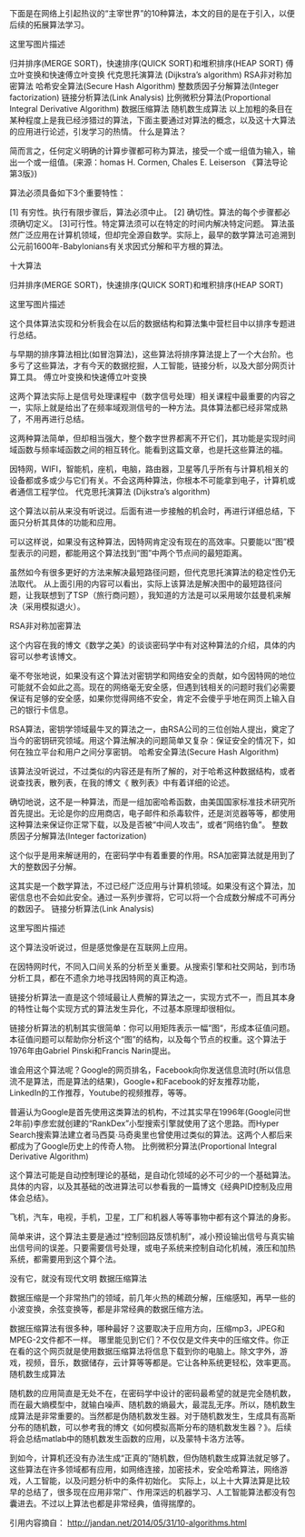 下面是在网络上引起热议的“主宰世界”的10种算法，本文的目的是在于引入，以便后续的拓展算法学习。

这里写图片描述

归并排序(MERGE SORT)，快速排序(QUICK SORT)和堆积排序(HEAP SORT)
傅立叶变换和快速傅立叶变换
代克思托演算法 (Dijkstra’s algorithm)
RSA非对称加密算法
哈希安全算法(Secure Hash Algorithm)
整数质因子分解算法(Integer factorization)
链接分析算法(Link Analysis)
比例微积分算法(Proportional Integral Derivative Algorithm)
数据压缩算法
随机数生成算法
以上加粗的条目在某种程度上是我已经涉猎过的算法，下面主要通过对算法的概念，以及这十大算法的应用进行论述，引发学习的热情。
什么是算法？

简而言之，任何定义明确的计算步骤都可称为算法，接受一个或一组值为输入，输出一个或一组值。(来源：homas H. Cormen, Chales E. Leiserson 《算法导论第3版》)

算法必须具备如下3个重要特性：

[1] 有穷性。执行有限步骤后，算法必须中止。
[2] 确切性。算法的每个步骤都必须确切定义。
[3]可行性。特定算法须可以在特定的时间内解决特定问题。
算法虽然广泛应用在计算机领域，但却完全源自数学。实际上，最早的数学算法可追溯到公元前1600年-Babylonians有关求因式分解和平方根的算法。

十大算法

归并排序(MERGE SORT)，快速排序(QUICK SORT)和堆积排序(HEAP SORT)

这里写图片描述

这个具体算法实现和分析我会在以后的数据结构和算法集中营栏目中以排序专题进行总结。

与早期的排序算法相比(如冒泡算法)，这些算法将排序算法提上了一个大台阶。也多亏了这些算法，才有今天的数据挖掘，人工智能，链接分析，以及大部分网页计算工具。
傅立叶变换和快速傅立叶变换

这两个算法实际上是信号处理课程中（数字信号处理）相关课程中最重要的内容之一，实际上就是给出了在频率域观测信号的一种方法。具体算法都已经非常成熟了，不用再进行总结。

这两种算法简单，但却相当强大，整个数字世界都离不开它们，其功能是实现时间域函数与频率域函数之间的相互转化。能看到这篇文章，也是托这些算法的福。

因特网，WIFI，智能机，座机，电脑，路由器，卫星等几乎所有与计算机相关的设备都或多或少与它们有关。不会这两种算法，你根本不可能拿到电子，计算机或者通信工程学位。
代克思托演算法 (Dijkstra’s algorithm)

这个算法以前从来没有听说过。后面有进一步接触的机会时，再进行详细总结，下面只分析其具体的功能和应用。

可以这样说，如果没有这种算法，因特网肯定没有现在的高效率。只要能以“图”模型表示的问题，都能用这个算法找到“图”中两个节点间的最短距离。

虽然如今有很多更好的方法来解决最短路径问题，但代克思托演算法的稳定性仍无法取代。
从上面引用的内容可以看出，实际上该算法是解决图中的最短路径问题，让我联想到了TSP（旅行商问题），我知道的方法是可以采用玻尔兹曼机来解决（采用模拟退火）。

RSA非对称加密算法

这个内容在我的博文《数学之美》的谈谈密码学中有对这种算法的介绍，具体的内容可以参考该博文。

毫不夸张地说，如果没有这个算法对密钥学和网络安全的贡献，如今因特网的地位可能就不会如此之高。现在的网络毫无安全感，但遇到钱相关的问题时我们必需要保证有足够的安全感，如果你觉得网络不安全，肯定不会傻乎乎地在网页上输入自己的银行卡信息。

RSA算法，密钥学领域最牛叉的算法之一，由RSA公司的三位创始人提出，奠定了当今的密钥研究领域。用这个算法解决的问题简单又复杂：保证安全的情况下，如何在独立平台和用户之间分享密钥。
哈希安全算法(Secure Hash Algorithm)

该算法没听说过，不过类似的内容还是有所了解的，对于哈希这种数据结构，或者说查找表，散列表，在我的博文《 散列表》中有着详细的论述。

确切地说，这不是一种算法，而是一组加密哈希函数，由美国国家标准技术研究所首先提出。无论是你的应用商店，电子邮件和杀毒软件，还是浏览器等等，都使用这种算法来保证你正常下载，以及是否被“中间人攻击”，或者“网络钓鱼”。
整数质因子分解算法(Integer factorization)

这个似乎是用来解谜用的，在密码学中有着重要的作用。RSA加密算法就是用到了大的整数因子分解。

这其实是一个数学算法，不过已经广泛应用与计算机领域。如果没有这个算法，加密信息也不会如此安全。通过一系列步骤将，它可以将一个合成数分解成不可再分的数因子。
链接分析算法(Link Analysis)

这里写图片描述

这个算法没听说过，但是感觉像是在互联网上应用。

在因特网时代，不同入口间关系的分析至关重要。从搜索引擎和社交网站，到市场分析工具，都在不遗余力地寻找因特网的真正构造。

链接分析算法一直是这个领域最让人费解的算法之一，实现方式不一，而且其本身的特性让每个实现方式的算法发生异化，不过基本原理却很相似。

链接分析算法的机制其实很简单：你可以用矩阵表示一幅“图“，形成本征值问题。本征值问题可以帮助你分析这个“图”的结构，以及每个节点的权重。这个算法于1976年由Gabriel Pinski和Francis Narin提出。

谁会用这个算法呢？Google的网页排名，Facebook向你发送信息流时(所以信息流不是算法，而是算法的结果)，Google+和Facebook的好友推荐功能，LinkedIn的工作推荐，Youtube的视频推荐，等等。

普遍认为Google是首先使用这类算法的机构，不过其实早在1996年(Google问世2年前)李彦宏就创建的“RankDex”小型搜索引擎就使用了这个思路。而Hyper Search搜索算法建立者马西莫·马奇奥里也曾使用过类似的算法。这两个人都后来都成为了Google历史上的传奇人物。
比例微积分算法(Proportional Integral Derivative Algorithm)

这个算法可能是自动控制理论的基础，是自动化领域的必不可少的一个基础算法。具体的内容，以及其基础的改进算法可以参看我的一篇博文《经典PID控制及应用体会总结》。

飞机，汽车，电视，手机，卫星，工厂和机器人等等事物中都有这个算法的身影。

简单来讲，这个算法主要是通过“控制回路反馈机制”，减小预设输出信号与真实输出信号间的误差。只要需要信号处理，或电子系统来控制自动化机械，液压和加热系统，都需要用到这个算个法。

没有它，就没有现代文明
数据压缩算法

数据压缩是一个非常热门的领域，前几年火热的稀疏分解，压缩感知，再早一些的小波变换，余弦变换等，都是非常经典的数据压缩方法。

数据压缩算法有很多种，哪种最好？这要取决于应用方向，压缩mp3，JPEG和MPEG-2文件都不一样。
哪里能见到它们？不仅仅是文件夹中的压缩文件。你正在看的这个网页就是使用数据压缩算法将信息下载到你的电脑上。除文字外，游戏，视频，音乐，数据储存，云计算等等都是。它让各种系统更轻松，效率更高。
随机数生成算法

随机数的应用简直是无处不在，在密码学中设计的密码最希望的就是完全随机数，而在最大熵模型中，就输白噪声、随机数的熵最大，最混乱无序。所以，随机数生成算法是非常重要的。当然都是伪随机数发生器。对于随机数发生，生成具有高斯分布的随机数，可以参考我的博文《如何模拟高斯分布的随机数发生器？》。后续将会总结matlab中的随机数发生函数的应用，以及蒙特卡洛方法等。

到如今，计算机还没有办法生成“正真的”随机数，但伪随机数生成算法就足够了。这些算法在许多领域都有应用，如网络连接，加密技术，安全哈希算法，网络游戏，人工智能，以及问题分析中的条件初始化。
实际上，以上十大算法算是比较早的总结了，很多现在应用非常广、作用深远的机器学习、人工智能算法都没有包囊进去。不过以上算法也都是非常经典，值得揣摩的。

引用内容摘自：
http://jandan.net/2014/05/31/10-algorithms.html